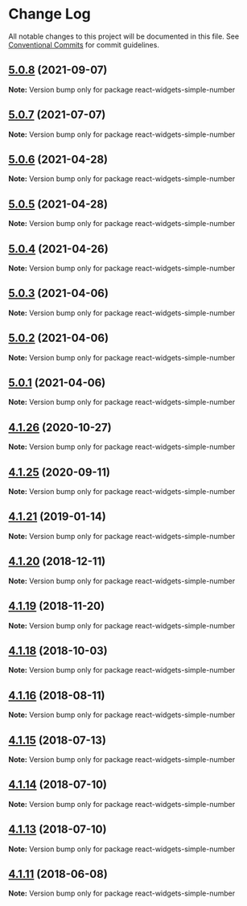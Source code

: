 # Change Log

All notable changes to this project will be documented in this file.
See [Conventional Commits](https://conventionalcommits.org) for commit guidelines.

## [5.0.8](https://github.com/jquense/react-widgets/compare/react-widgets-simple-number@5.0.7...react-widgets-simple-number@5.0.8) (2021-09-07)

**Note:** Version bump only for package react-widgets-simple-number





## [5.0.7](https://github.com/jquense/react-widgets/compare/react-widgets-simple-number@5.0.6...react-widgets-simple-number@5.0.7) (2021-07-07)

**Note:** Version bump only for package react-widgets-simple-number





## [5.0.6](https://github.com/jquense/react-widgets/compare/react-widgets-simple-number@5.0.5...react-widgets-simple-number@5.0.6) (2021-04-28)

**Note:** Version bump only for package react-widgets-simple-number





## [5.0.5](https://github.com/jquense/react-widgets/compare/react-widgets-simple-number@5.0.4...react-widgets-simple-number@5.0.5) (2021-04-28)

**Note:** Version bump only for package react-widgets-simple-number





## [5.0.4](https://github.com/jquense/react-widgets/compare/react-widgets-simple-number@5.0.3...react-widgets-simple-number@5.0.4) (2021-04-26)

**Note:** Version bump only for package react-widgets-simple-number





## [5.0.3](https://github.com/jquense/react-widgets/compare/react-widgets-simple-number@5.0.2...react-widgets-simple-number@5.0.3) (2021-04-06)

**Note:** Version bump only for package react-widgets-simple-number





## [5.0.2](https://github.com/jquense/react-widgets/compare/react-widgets-simple-number@5.0.1...react-widgets-simple-number@5.0.2) (2021-04-06)

**Note:** Version bump only for package react-widgets-simple-number





## [5.0.1](https://github.com/jquense/react-widgets/compare/react-widgets-simple-number@5.0.0...react-widgets-simple-number@5.0.1) (2021-04-06)

**Note:** Version bump only for package react-widgets-simple-number





<a name="4.1.26"></a>
## [4.1.26](https://github.com/jquense/react-widgets/compare/react-widgets-simple-number@4.1.25...react-widgets-simple-number@4.1.26) (2020-10-27)




**Note:** Version bump only for package react-widgets-simple-number

<a name="4.1.25"></a>
## [4.1.25](https://github.com/jquense/react-widgets/compare/react-widgets-simple-number@4.1.24...react-widgets-simple-number@4.1.25) (2020-09-11)




**Note:** Version bump only for package react-widgets-simple-number

<a name="4.1.21"></a>
## [4.1.21](https://github.com/jquense/react-widgets/compare/react-widgets-simple-number@4.1.20...react-widgets-simple-number@4.1.21) (2019-01-14)




**Note:** Version bump only for package react-widgets-simple-number

<a name="4.1.20"></a>
## [4.1.20](https://github.com/jquense/react-widgets/compare/react-widgets-simple-number@4.1.19...react-widgets-simple-number@4.1.20) (2018-12-11)




**Note:** Version bump only for package react-widgets-simple-number

<a name="4.1.19"></a>
## [4.1.19](https://github.com/jquense/react-widgets/compare/react-widgets-simple-number@4.1.18...react-widgets-simple-number@4.1.19) (2018-11-20)




**Note:** Version bump only for package react-widgets-simple-number

<a name="4.1.18"></a>
## [4.1.18](https://github.com/jquense/react-widgets/compare/react-widgets-simple-number@4.1.17...react-widgets-simple-number@4.1.18) (2018-10-03)




**Note:** Version bump only for package react-widgets-simple-number

<a name="4.1.16"></a>
## [4.1.16](https://github.com/jquense/react-widgets/compare/react-widgets-simple-number@4.1.15...react-widgets-simple-number@4.1.16) (2018-08-11)

**Note:** Version bump only for package react-widgets-simple-number





<a name="4.1.15"></a>
## [4.1.15](https://github.com/jquense/react-widgets/compare/react-widgets-simple-number@4.1.14...react-widgets-simple-number@4.1.15) (2018-07-13)




**Note:** Version bump only for package react-widgets-simple-number

<a name="4.1.14"></a>
## [4.1.14](https://github.com/jquense/react-widgets/compare/react-widgets-simple-number@4.1.13...react-widgets-simple-number@4.1.14) (2018-07-10)




**Note:** Version bump only for package react-widgets-simple-number

<a name="4.1.13"></a>
## [4.1.13](https://github.com/jquense/react-widgets/compare/react-widgets-simple-number@4.1.12...react-widgets-simple-number@4.1.13) (2018-07-10)




**Note:** Version bump only for package react-widgets-simple-number

<a name="4.1.11"></a>
## [4.1.11](https://github.com/jquense/react-widgets/compare/react-widgets-simple-number@4.1.10...react-widgets-simple-number@4.1.11) (2018-06-08)




**Note:** Version bump only for package react-widgets-simple-number
